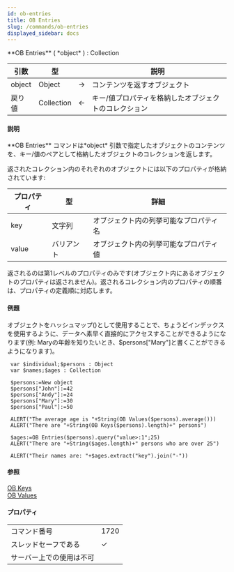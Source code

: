 ```yaml
---
id: ob-entries
title: OB Entries
slug: /commands/ob-entries
displayed_sidebar: docs
---
```


<!--REF #_command_.OB Entries.Syntax-->**OB Entries** ( *object* ) : Collection<!-- END REF-->
<!--REF #_command_.OB Entries.Params-->
| 引数 | 型 |  | 説明 |
| --- | --- | --- | --- |
| object | Object | &#8594;  | コンテンツを返すオブジェクト |
| 戻り値 | Collection | &#8592; | キー/値プロパティを格納したオブジェクトのコレクション |

<!-- END REF-->

#### 説明 

<!--REF #_command_.OB Entries.Summary-->**OB Entries** コマンドは*object* 引数で指定したオブジェクトのコンテンツを、キー/値のペアとして格納したオブジェクトのコレクションを返します。<!-- END REF-->

返されたコレクション内のそれぞれのオブジェクトには以下のプロパティが格納されています:

| **プロパティ** | **型** | **詳細**              |
| --------- | ----- | ------------------- |
| key       | 文字列   | オブジェクト内の列挙可能なプロパティ名 |
| value     | バリアント | オブジェクト内の列挙可能なプロパティ値 |

返されるのは第1レベルのプロパティのみです(オブジェクト内にあるオブジェクトのプロパティは返されません)。返されるコレクション内のプロパティの順番は、プロパティの定義順に対応します。

#### 例題 

オブジェクトをハッシュマップ()として使用することで、ちょうどインデックスを使用するように、データへ素早く直接的にアクセスすることができるようになります(例: Maryの年齢を知りたいとき、$persons\["Mary"\]と書くことができるようになります)。

```4d
 var $individual;$persons : Object
 var $names;$ages : Collection
 
 $persons:=New object
 $persons["John"]:=42
 $persons["Andy"]:=24
 $persons["Mary"]:=30
 $persons["Paul"]:=50
 
 ALERT("The average age is "+String(OB Values($persons).average()))
 ALERT("There are "+String(OB Keys($persons).length)+" persons")
 
 $ages:=OB Entries($persons).query("value>:1";25)
 ALERT("There are "+String($ages.length)+" persons who are over 25")
 
 ALERT("Their names are: "+$ages.extract("key").join("-"))
```

#### 参照 

[OB Keys](ob-keys.md)  
[OB Values](ob-values.md)  

#### プロパティ
|  |  |
| --- | --- |
| コマンド番号 | 1720 |
| スレッドセーフである | &check; |
| サーバー上での使用は不可 ||


